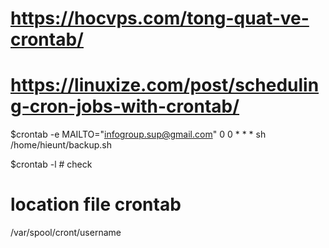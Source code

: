 # https://hocvps.com/tong-quat-ve-crontab/
# https://linuxize.com/post/scheduling-cron-jobs-with-crontab/

$crontab -e
  MAILTO="infogroup.sup@gmail.com"
  0 0 * * * sh /home/hieunt/backup.sh

$crontab -l # check
# location file crontab
  /var/spool/cront/username